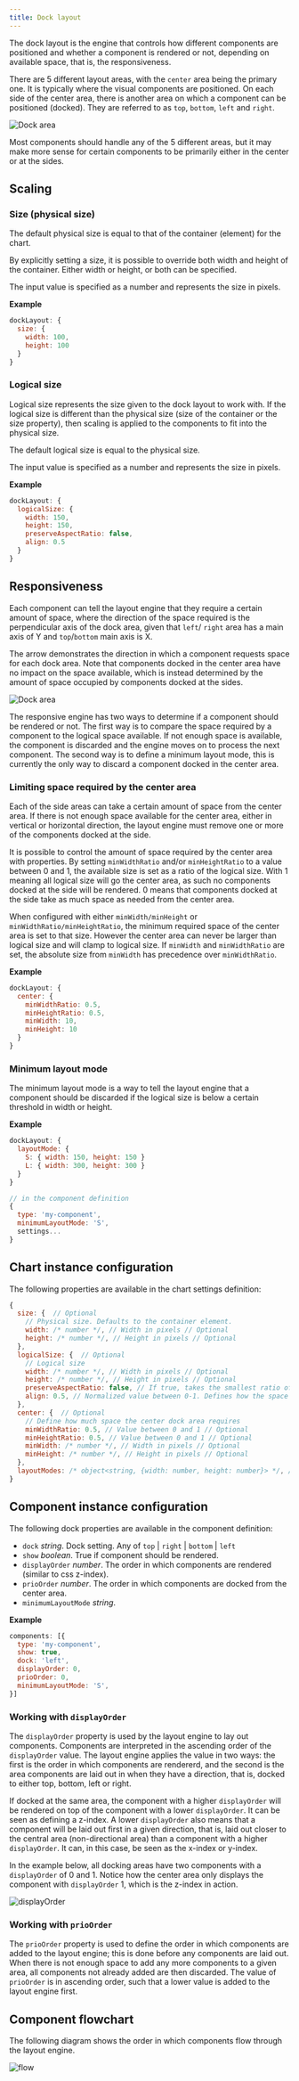 ```yaml
---
title: Dock layout
---
```


The dock layout is the engine that controls how different components are positioned and whether a component is rendered or not, depending on available space, that is, the responsiveness.

There are 5 different layout areas, with the `center` area being the primary one. It is typically where the visual components are positioned. On each side of the center area, there is another area on which a component can be positioned (docked). They are referred to as `top`, `bottom`, `left` and `right`.

![Dock area](/img/dock-area.png)

Most components should handle any of the 5 different areas, but it may make more sense for certain components to be primarily either in the center or at the sides.

## Scaling

### Size (physical size)

The default physical size is equal to that of the container (element) for the chart.

By explicitly setting a size, it is possible to override both width and height of the container. Either width or height, or both can be specified.

The input value is specified as a number and represents the size in pixels.

**Example**
  ```js
  dockLayout: {
    size: {
      width: 100,
      height: 100
    }
  }
  ```

### Logical size

Logical size represents the size given to the dock layout to work with. If the logical size is different than the physical size (size of the container or the size property), then scaling is applied to the components to fit into the physical size.

The default logical size is equal to the physical size.

The input value is specified as a number and represents the size in pixels.

**Example**
  ```js
  dockLayout: {
    logicalSize: {
      width: 150,
      height: 150,
      preserveAspectRatio: false,
      align: 0.5
    }
  }
  ```

## Responsiveness

Each component can tell the layout engine that they require a certain amount of space, where the direction of the space required is the perpendicular axis of the dock area, given that `left`/ `right` area has a main axis of Y and `top`/`bottom` main axis is X.

The arrow demonstrates the direction in which a component requests space for each dock area. Note that components docked in the center area have no impact on the space available, which is instead determined by the amount of space occupied by components docked at the sides.

![Dock area](/img/dock-area-direction.png)

The responsive engine has two ways to determine if a component should be rendered or not. The first way is to compare the space required by a component to the logical space available. If not enough space is available, the component is discarded and the engine moves on to process the next component. The second way is to define a minimum layout mode, this is currently the only way to discard a component docked in the center area.

### Limiting space required by the center area

Each of the side areas can take a certain amount of space from the center area. If there is not enough space available for the center area, either in vertical or horizontal direction, the layout engine must remove one or more of the components docked at the side.

It is possible to control the amount of space required by the center area with properties. By setting `minWidthRatio` and/or `minHeightRatio` to a value between 0 and 1, the available size is set as a ratio of the logical size. With 1 meaning all logical size will go the center area, as such no components docked at the side will be rendered. 0 means that components docked at the side take as much space as needed from the center area.

When configured with either `minWidth/minHeight` or `minWidthRatio/minHeightRatio`, the minimum required space of the center area is set to that size. However the center area can never be larger than logical size and will clamp to logical size. If `minWidth` and `minWidthRatio` are set, the absolute size from `minWidth` has precedence over `minWidthRatio`.

**Example**
  ```js
  dockLayout: {
    center: {
      minWidthRatio: 0.5,
      minHeightRatio: 0.5,
      minWidth: 10,
      minHeight: 10
    }
  }
  ```

### Minimum layout mode

The minimum layout mode is a way to tell the layout engine that a component should be discarded if the logical size is below a certain threshold in width or height.

**Example**
  ```js
  dockLayout: {
    layoutMode: {
      S: { width: 150, height: 150 }
      L: { width: 300, height: 300 }
    }
  }

  // in the component definition
  {
    type: 'my-component',
    minimumLayoutMode: 'S',
    settings...
  }
  ```

## Chart instance configuration

The following properties are available in the chart settings definition:

```js
{
  size: {  // Optional
    // Physical size. Defaults to the container element.
    width: /* number */, // Width in pixels // Optional
    height: /* number */, // Height in pixels // Optional
  },
  logicalSize: {  // Optional
    // Logical size
    width: /* number */, // Width in pixels // Optional
    height: /* number */, // Height in pixels // Optional
    preserveAspectRatio: false, // If true, takes the smallest ratio of width/height between logical and physical size ( physical / logical ) // Optional
    align: 0.5, // Normalized value between 0-1. Defines how the space around the scaled axis is spread in the container, with 0.5 meaning the spread is equal on both sides. Only applicable if preserveAspectRatio is set to true // Optional
  },
  center: {  // Optional
    // Define how much space the center dock area requires
    minWidthRatio: 0.5, // Value between 0 and 1 // Optional
    minHeightRatio: 0.5, // Value between 0 and 1 // Optional
    minWidth: /* number */, // Width in pixels // Optional
    minHeight: /* number */, // Height in pixels // Optional
  },
  layoutModes: /* object<string, {width: number, height: number}> */, // Dictionary with named sizes // Optional
}
```


## Component instance configuration

The following dock properties are available in the component definition:

* `dock` *string*. Dock setting. Any of `top` | `right` | `bottom` | `left`
* `show` *boolean*. True if component should be rendered.
* `displayOrder` *number*. The order in which components are rendered (similar to css z-index).
* `prioOrder` *number*. The order in which components are docked from the center area.
* `minimumLayoutMode` *string*. 

**Example**
  ```js
  components: [{
    type: 'my-component',
    show: true,
    dock: 'left',
    displayOrder: 0,
    prioOrder: 0,
    minimumLayoutMode: 'S',
  }]
  ```

### Working with `displayOrder`

The `displayOrder` property is used by the layout engine to lay out components. Components are interpreted in the ascending order of the `displayOrder` value. The layout engine applies the value in two ways: the first is the order in which components are rendererd, and the second is the area components are laid out in when they have a direction, that is, docked to either top, bottom, left or right.

If docked at the same area, the component with a higher `displayOrder` will be rendered on top of the component with a lower `displayOrder`. It can be seen as defining a z-index. A lower `displayOrder` also means that a component will be laid out first in a given direction, that is, laid out closer to the central area (non-directional area) than a component with a higher `displayOrder`. It can, in this case, be seen as the x-index or y-index.

In the example below, all docking areas have two components with a `displayOrder` of 0 and 1. Notice how the center area only displays the component with `displayOrder` 1, which is the z-index in action.

![displayOrder](/img/display-order.png)

### Working with `prioOrder`

The `prioOrder` property is used to define the order in which components are added to the layout engine; this is done before any components are laid out. When there is not enough space to add any more components to a given area, all components not already added are then discarded. The value of `prioOrder` is in ascending order, such that a lower value is added to the layout engine first.

## Component flowchart

The following diagram shows the order in which components flow through the layout engine.

![flow](/img/dock-process-flow.png)
